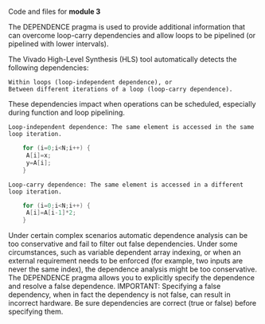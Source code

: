 Code and files for **module 3**

The DEPENDENCE pragma is used to provide additional information that can overcome loop-carry dependencies and allow loops to be pipelined (or pipelined with lower intervals).

The Vivado High-Level Synthesis (HLS) tool automatically detects the following dependencies:

    Within loops (loop-independent dependence), or
    Between different iterations of a loop (loop-carry dependence).

These dependencies impact when operations can be scheduled, especially during function and loop pipelining.

    Loop-independent dependence: The same element is accessed in the same loop iteration.
```cpp
    for (i=0;i<N;i++) {
     A[i]=x;
     y=A[i];
    }
```
    Loop-carry dependence: The same element is accessed in a different loop iteration.
```cpp
    for (i=0;i<N;i++) {
     A[i]=A[i-1]*2;
    }
```
Under certain complex scenarios automatic dependence analysis can be too conservative and fail to filter out false dependencies. Under some circumstances, such as variable dependent array indexing, or when an external requirement needs to be enforced (for example, two inputs are never the same index), the dependence analysis might be too conservative. The DEPENDENCE pragma allows you to explicitly specify the dependence and resolve a false dependence.
IMPORTANT: Specifying a false dependency, when in fact the dependency is not false, can result in incorrect hardware. Be sure dependencies are correct (true or false) before specifying them.
